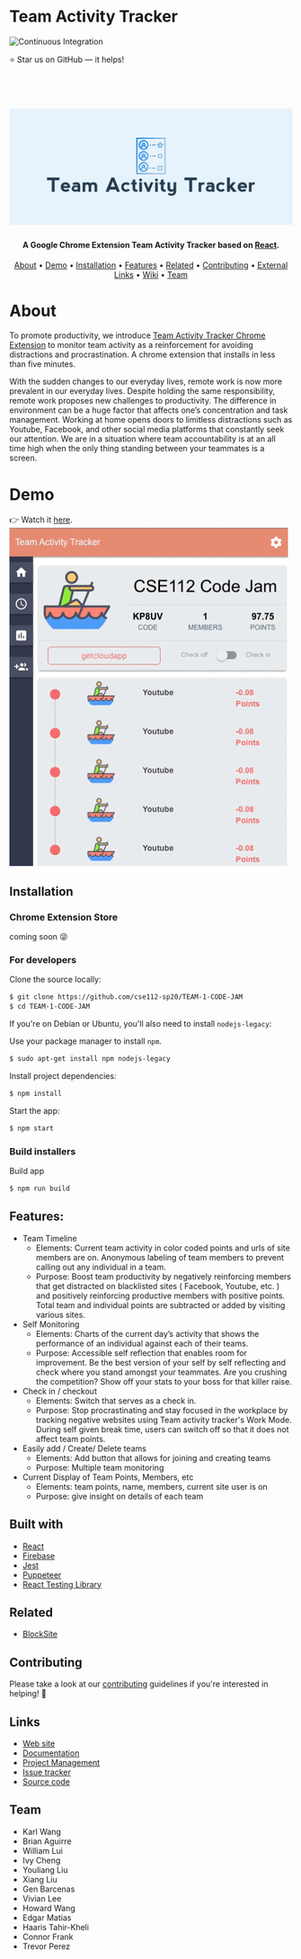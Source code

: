 # Team Activity Tracker

![Continuous Integration](https://github.com/cse112-sp20/TEAM-1-CODE-JAM/workflows/Continuous%20Integration/badge.svg)

:star: Star us on GitHub — it helps!

<h1 align="center">
  <br>
  <img src="cover.png" alt="Team Activity Tracker">
</h1>

<h4 align="center">A Google Chrome Extension Team Activity Tracker based on <a href="https://reactjs.org/" target="_blank">React</a>.</h4>
<p align="center">
  <a href="#about">About</a> •
  <a href="#demo">Demo</a> •
  <a href="#installation">Installation</a> •
  <a href="#Features">Features</a> •
  <a href="#related">Related</a> •
  <a href="#contributing">Contributing</a> •
  <a href="#links">External Links</a> •
  <a href="https://github.com/cse112-sp20/TEAM-1-CODE-JAM/wiki">Wiki</a> •
  <a href="#team">Team</a>
</p>

# About
To promote productivity, we introduce [Team Activity Tracker Chrome Extension](https://chrome.google.com/webstore/) to monitor team activity as a reinforcement for avoiding distractions and procrastination. A chrome extension that installs in less than five minutes.

With the sudden changes to our everyday lives, remote work is now more prevalent in our everyday lives. Despite holding the same responsibility, remote work proposes new challenges to productivity. The difference in environment can be a huge factor that affects one’s concentration and task management. Working at home opens doors to limitless distractions such as Youtube, Facebook, and other social media platforms that constantly seek our attention. We are in a situation where team accountability is at an all time high when the only thing standing between your teammates is a screen. 

# Demo
👉 Watch it <a href="https://share.getcloudapp.com/mXuAo7j0">here</a>.
<br>
<img src="demo.gif">

## Installation
### Chrome Extension Store
coming soon :stuck_out_tongue_closed_eyes:

### For developers
Clone the source locally:

```sh
$ git clone https://github.com/cse112-sp20/TEAM-1-CODE-JAM
$ cd TEAM-1-CODE-JAM
```
If you're on Debian or Ubuntu, you'll also need to install
`nodejs-legacy`:

Use your package manager to install `npm`.
```sh
$ sudo apt-get install npm nodejs-legacy
```

Install project dependencies:

```sh
$ npm install
```
Start the app:

```sh
$ npm start
```

### Build installers

Build app
```sh
$ npm run build
```

## Features:
* Team Timeline
    * Elements: Current team activity in color coded points and urls of site members are on. Anonymous labeling of team members to prevent calling out any individual in a team. 
    * Purpose: Boost team productivity by negatively reinforcing members that get distracted on blacklisted sites ( Facebook, Youtube, etc. ) and positively reinforcing productive members with positive points. Total team and individual points are subtracted or added by visiting various sites. 
* Self Monitoring
    * Elements: Charts of the current day’s activity that shows the performance of an individual against each of their teams. 
    * Purpose: Accessible self reflection that enables room for improvement. Be the best version of your self by self reflecting and check where you stand amongst your teammates. Are you crushing the competition? Show off your stats to your boss for that killer raise.
* Check in / checkout
    * Elements: Switch that serves as a check in.
    * Purpose: Stop procrastinating and stay focused in the workplace by tracking negative websites using Team activity tracker's Work Mode. During self given break time, users can switch off so that it does not affect team points. 
* Easily add / Create/ Delete teams
    * Elements: Add button that allows for joining and creating teams
    * Purpose: Multiple team monitoring 
* Current Display of Team Points, Members, etc
    * Elements: team points, name, members, current site user is on
    * Purpose: give insight on details of each team

## Built with
- [React](https://reactjs.org/)
- [Firebase](https://firebase.google.com/)
- [Jest](https://jestjs.io/)
- [Puppeteer](https://pptr.dev/)
- [React Testing Library](https://testing-library.com/)

## Related
- [BlockSite](https://blocksite.co/)

## Contributing
Please take a look at our [contributing](https://github.com/cse112-sp20/TEAM-1-CODE-JAM/wiki) guidelines if you're interested in helping! :tada:

## Links
* [Web site](#)
* [Documentation](https://github.com/cse112-sp20/TEAM-1-CODE-JAM/wiki)
* [Project Management](https://3.basecamp.com/4479372/)
* [Issue tracker](https://github.com/cse112-sp20/TEAM-1-CODE-JAM/issues)
* [Source code](https://github.com/cse112-sp20/TEAM-1-CODE-JAM)

## Team
* Karl Wang
* Brian Aguirre
* William Lui
* Ivy Cheng
* Youliang Liu
* Xiang Liu
* Gen Barcenas
* Vivian Lee
* Howard Wang
* Edgar Matias
* Haaris Tahir-Kheli
* Connor Frank
* Trevor Perez
